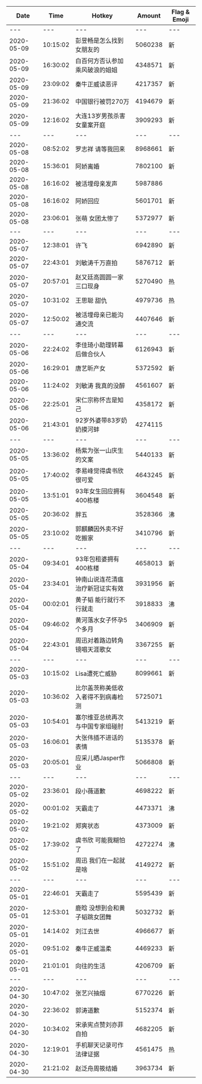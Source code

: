 Date | Time | Hotkey | Amount | Flag & Emoji 
--- | --- | --- | --- | ---
--- | --- | --- | --- | ---
2020-05-09|10:15:02|彭昱畅是怎么找到女朋友的|5060238|新 
2020-05-09|16:30:02|白百何方否认参加乘风破浪的姐姐|4348571|新 
2020-05-09|23:09:02|秦牛正威读恶评|4217357|新 
2020-05-09|21:36:02|中国银行被罚270万|4194679|新 
2020-05-09|12:16:02|大连13岁男孩杀害女童案开庭|3909293|新 
--- | --- | --- | --- | ---
2020-05-08|08:52:02|罗志祥 请等我回来|8968661|新 
2020-05-08|15:36:01|阿娇离婚|7802100|新 
2020-05-08|16:16:02|被活埋母亲发声|5987886| 
2020-05-08|16:16:02|阿娇回应|5601701|新 
2020-05-08|23:06:01|张萌 女团太惨了|5372977|新 
--- | --- | --- | --- | ---
2020-05-07|12:38:01|许飞|6942890|新 
2020-05-07|22:43:01|刘敏涛千万直拍|5876712|新 
2020-05-07|20:57:01|赵又廷高圆圆一家三口现身|5270490|热 
2020-05-07|10:31:02|王思聪 甜仇|4979736|热 
2020-05-07|12:50:02|被活埋母亲已能沟通交流|4407646|新 
--- | --- | --- | --- | ---
2020-05-06|22:24:02|李佳琦小助理转幕后做合伙人|6126943|新 
2020-05-06|16:29:01|唐艺昕产女|5372592|新 
2020-05-06|11:24:02|刘敏涛 我真的没醉|4561607|新 
2020-05-06|22:25:01|宋仁宗称怀吉是知己|4358172|新 
2020-05-06|21:43:01|92岁外婆带83岁奶奶摸河蚌|4274115| 
--- | --- | --- | --- | ---
2020-05-05|13:36:02|杨紫为张一山庆生的文案|5440133|新 
2020-05-05|17:40:02|李易峰觉得虞书欣很可爱|4643245|新 
2020-05-05|13:51:01|93年女生回应拥有400栋楼|3604548|新 
2020-05-05|20:36:02|胖五|3528366|沸 
2020-05-05|23:10:02|郭麒麟因外卖不好吃搬家|3410796|新 
--- | --- | --- | --- | ---
2020-05-04|09:34:01|93年包租婆拥有400栋楼|4658013|新 
2020-05-04|23:34:01|钟南山说连花清瘟治疗新冠证实有效|3931956|新 
2020-05-04|00:02:01|黄子韬 能行就行不行就走|3918833|沸 
2020-05-04|09:46:02|黄河落水女子怀孕5个多月|3406909|新 
2020-05-04|22:43:01|周迅对着路边转角镜唱天涯歌女|3367255|新 
--- | --- | --- | --- | ---
2020-05-03|10:15:02|Lisa遭死亡威胁|8099661|新 
2020-05-03|10:36:02|比尔盖茨称美低收入者得不到病毒检测|5725071| 
2020-05-03|10:54:01|塞尔维亚总统再次与中国专家组碰肘|5413219|新 
2020-05-03|16:06:01|大张伟插不进话的表情|5135378|新 
2020-05-03|20:05:01|应采儿晒Jasper作业|5066808|新 
--- | --- | --- | --- | ---
2020-05-02|23:36:01|段小薇道歉|4698222|新 
2020-05-02|00:01:02|天霸走了|4473371|沸 
2020-05-02|19:21:02|郑爽状态|4373009|新 
2020-05-02|17:39:02|虞书欣 可能我糊怕了|4272274|沸 
2020-05-02|15:51:02|周迅 我们在一起就是啥|4149272|新 
--- | --- | --- | --- | ---
2020-05-01|22:46:01|天霸走了|5595439|新 
2020-05-01|12:53:01|鹿晗 没想到会和黄子韬跳女团舞|5032732|新 
2020-05-01|14:14:02|刘江去世|4966677|新 
2020-05-01|09:51:02|秦牛正威温柔|4469233|新 
2020-05-01|21:01:01|向往的生活|4206709|新 
--- | --- | --- | --- | ---
2020-04-30|10:47:02|张艺兴抽烟|6770226|新 
2020-04-30|22:36:02|郭涛道歉|5152374|新 
2020-04-30|10:34:02|宋承宪点赞刘亦菲自拍|4682205|新 
2020-04-30|12:19:01|手机聊天记录可作法律证据|4561475|热 
2020-04-30|21:21:02|赵泛舟周筱结婚|3963734|新 

